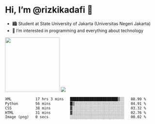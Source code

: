 # Hi, I’m @rizkikadafi 👋
- 🏙 Student at State University of Jakarta (Universitas Negeri Jakarta)
- 👀 I’m interested in programming and everything about technology
<img height="180em" src="https://github-readme-stats.vercel.app/api?username=rizkikadafi&show_icons=true&hide_border=true&&count_private=true&include_all_commits=true" />
<img src="https://github-readme-stats.vercel.app/api/top-langs/?username=rizkikadafi&show_icons=true&hide_border=true&&count_private=true&include_all_commits=true" />

<!--START_SECTION:waka-->

```txt
XML           17 hrs 3 mins   ██████████████████████▒░░   88.99 %
Python        56 mins         █▒░░░░░░░░░░░░░░░░░░░░░░░   04.91 %
CSS           38 mins         ▓░░░░░░░░░░░░░░░░░░░░░░░░   03.32 %
HTML          31 mins         ▓░░░░░░░░░░░░░░░░░░░░░░░░   02.76 %
Image (png)   0 secs          ░░░░░░░░░░░░░░░░░░░░░░░░░   00.02 %
```

<!--END_SECTION:waka-->

<!---
rizkikadafi/rizkikadafi is a ✨ special ✨ repository because its `README.md` (this file) appears on your GitHub profile.
You can click the Preview link to take a look at your changes.
--->
